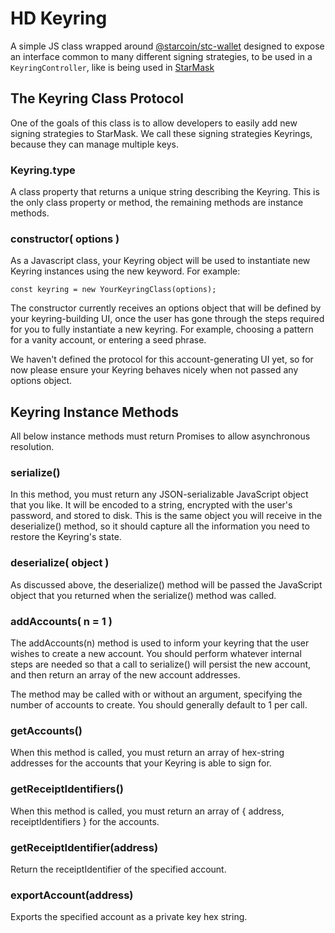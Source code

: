 # HD Keyring

A simple JS class wrapped around [@starcoin/stc-wallet](https://github.com/starcoinorg/stc-wallet) designed to expose an interface common to many different signing strategies, to be used in a `KeyringController`, like is being used in [StarMask](https://starcoin.org/)

## The Keyring Class Protocol

One of the goals of this class is to allow developers to easily add new signing strategies to StarMask. We call these signing strategies Keyrings, because they can manage multiple keys.

### Keyring.type

A class property that returns a unique string describing the Keyring.
This is the only class property or method, the remaining methods are instance methods.

### constructor( options )

As a Javascript class, your Keyring object will be used to instantiate new Keyring instances using the new keyword.  For example:

```
const keyring = new YourKeyringClass(options);
```

The constructor currently receives an options object that will be defined by your keyring-building UI, once the user has gone through the steps required for you to fully instantiate a new keyring.  For example, choosing a pattern for a vanity account, or entering a seed phrase.

We haven't defined the protocol for this account-generating UI yet, so for now please ensure your Keyring behaves nicely when not passed any options object.

## Keyring Instance Methods

All below instance methods must return Promises to allow asynchronous resolution.

### serialize()

In this method, you must return any JSON-serializable JavaScript object that you like. It will be encoded to a string, encrypted with the user's password, and stored to disk. This is the same object you will receive in the deserialize() method, so it should capture all the information you need to restore the Keyring's state.

### deserialize( object )

As discussed above, the deserialize() method will be passed the JavaScript object that you returned when the serialize() method was called.

### addAccounts( n = 1 )

The addAccounts(n) method is used to inform your keyring that the user wishes to create a new account. You should perform whatever internal steps are needed so that a call to serialize() will persist the new account, and then return an array of the new account addresses.

The method may be called with or without an argument, specifying the number of accounts to create. You should generally default to 1 per call.

### getAccounts()

When this method is called, you must return an array of hex-string addresses for the accounts that your Keyring is able to sign for.

### getReceiptIdentifiers()

When this method is called, you must return an array of { address, receiptIdentifiers } for the accounts.


### getReceiptIdentifier(address)

Return the receiptIdentifier of the specified account.

### exportAccount(address)

Exports the specified account as a private key hex string.

